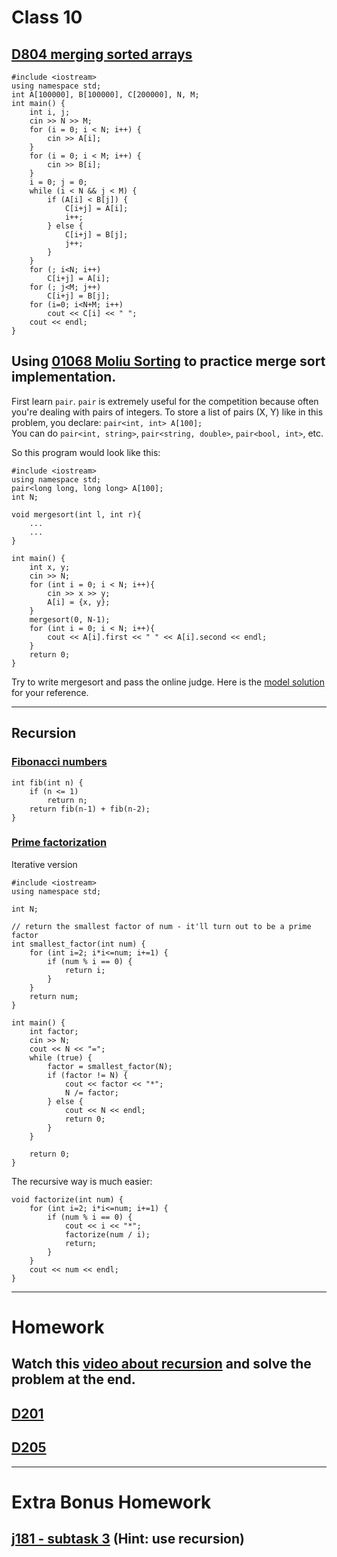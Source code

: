 # Class 10
## [D804 merging sorted arrays](https://judge.hkoi.org/task/D804)
```
#include <iostream>
using namespace std;
int A[100000], B[100000], C[200000], N, M;
int main() {
    int i, j;
    cin >> N >> M;
    for (i = 0; i < N; i++) {
        cin >> A[i];
    }
    for (i = 0; i < M; i++) {
        cin >> B[i];
    }
    i = 0; j = 0;
    while (i < N && j < M) {
        if (A[i] < B[j]) {
            C[i+j] = A[i];
            i++;
        } else {
            C[i+j] = B[j];
            j++;
        }
    }
    for (; i<N; i++)
        C[i+j] = A[i];
    for (; j<M; j++)
        C[i+j] = B[j];
    for (i=0; i<N+M; i++)
        cout << C[i] << " ";
    cout << endl;
}
```

## Using [01068 Moliu Sorting](https://judge.hkoi.org/task/01068) to practice merge sort implementation.

First learn `pair`. `pair` is extremely useful for the competition because often you're dealing with pairs of integers. To store a list of pairs (X, Y) like in this problem, you declare:
`pair<int, int> A[100];`<br>
You can do `pair<int, string>`, `pair<string, double>`, `pair<bool, int>`, etc.

So this program would look like this:
```
#include <iostream>
using namespace std;
pair<long long, long long> A[100];
int N;

void mergesort(int l, int r){
    ...
    ...
}

int main() {
    int x, y;
    cin >> N;
    for (int i = 0; i < N; i++){
        cin >> x >> y;
        A[i] = {x, y};
    }
    mergesort(0, N-1);
    for (int i = 0; i < N; i++){
        cout << A[i].first << " " << A[i].second << endl;
    }
    return 0;
}
```
Try to write mergesort and pass the online judge. Here is the [model solution](https://github.com/miyagi-sensei/twgss/blob/main/01068.cpp) for your reference.

---

## Recursion
### [Fibonacci numbers](https://judge.hkoi.org/task/D201)
```
int fib(int n) {
    if (n <= 1)
        return n;
    return fib(n-1) + fib(n-2);
}
```

### [Prime factorization](https://judge.hkoi.org/task/D205)
Iterative version
```
#include <iostream>
using namespace std;

int N;

// return the smallest factor of num - it'll turn out to be a prime factor
int smallest_factor(int num) {
    for (int i=2; i*i<=num; i+=1) {
        if (num % i == 0) {
            return i;
        }
    }
    return num;
}

int main() {
    int factor;
    cin >> N;
    cout << N << "=";
    while (true) {
        factor = smallest_factor(N);
        if (factor != N) {
            cout << factor << "*";
            N /= factor;
        } else {
            cout << N << endl;
            return 0;
        }
    }

    return 0;
}
```
The recursive way is much easier:
```
void factorize(int num) {
    for (int i=2; i*i<=num; i+=1) {
        if (num % i == 0) {
            cout << i << "*";
            factorize(num / i);
            return;
        }
    }
    cout << num << endl;
}
```

---

# Homework
## Watch this [video about recursion](https://youtu.be/B0NtAFf4bvU) and solve the problem at the end.
## [D201](https://judge.hkoi.org/task/D201)
## [D205](https://judge.hkoi.org/task/D205)

---

# Extra Bonus Homework
## [j181 - subtask 3](https://judge.hkoi.org/task/J181) (Hint: use recursion)
